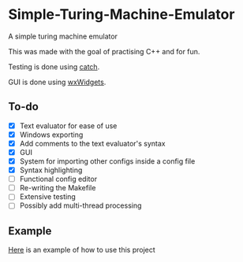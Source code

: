 # Simple-Turing-Machine-Emulator

A simple turing machine emulator

This was made with the goal of practising C++ and for fun.

Testing is done using [catch](https://github.com/catchorg/Catch2).

GUI is done using [wxWidgets](https://www.wxwidgets.org/).

## To-do 
- [x] Text evaluator for ease of use
- [x] Windows exporting
- [x] Add comments to the text evaluator's syntax
- [x] GUI
- [x] System for importing other configs inside a config file
- [X] Syntax highlighting
- [ ] Functional config editor
- [ ] Re-writing the Makefile
- [ ] Extensive testing
- [ ] Possibly add multi-thread processing

## Example
[Here](Example.md) is an example of how to use this project
